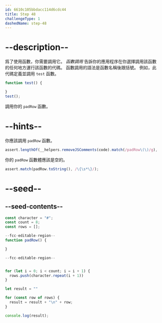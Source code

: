 ```yaml
---
id: 6610c105bbdacc114d6cdc44
title: Step 48
challengeType: 1
dashedName: step-48
---
```


# --description--

爲了使用函數，你需要調用它。 <dfn>函數調用</dfn> 告訴你的應用程序在你選擇調用該函數的任何地方運行該函數的代碼。 函數調用的語法是函數名稱後跟括號。 例如，此代碼定義並調用 `test` 函數。

```js
function test() {

}
test();
```

調用你的 `padRow` 函數。

# --hints--

你應該調用 `padRow` 函數。

```js
assert.lengthOf(__helpers.removeJSComments(code).match(/padRow\(\)/g), 2);
```

你的 `padRow` 函數體應該是空的。

```js
assert.match(padRow.toString(), /\{\s*\}/);
```

# --seed--

## --seed-contents--

```js
const character = "#";
const count = 8;
const rows = [];

--fcc-editable-region--
function padRow() {

}

--fcc-editable-region--


for (let i = 0; i < count; i = i + 1) {
  rows.push(character.repeat(i + 1))
}

let result = ""

for (const row of rows) {
  result = result + "\n" + row;
}

console.log(result);
```
